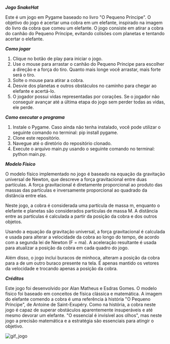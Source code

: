 ***Jogo SnakeHat***

Este é um jogo em Pygame baseado no livro "O Pequeno Príncipe". O objetivo do jogo é acertar uma cobra em um elefante, inspirado na imagem do livro da cobra que comeu um elefante. O jogo consiste em atirar a cobra do canhão do Pequeno Príncipe, evitando colisões com planetas e tentando acertar o elefante.

***Como jogar***

1. Clique no botão de play para iniciar o jogo.
2. Use o mouse para arrastar o canhão do Pequeno Príncipe para escolher a direção e a força do tiro. Quanto mais longe você arrastar, mais forte será o tiro.
3. Solte o mouse para atirar a cobra.
4. Desvie dos planetas e outros obstáculos no caminho para chegar ao elefante e acertá-lo.
5. O jogador possui vidas representadas por corações. Se o jogador não conseguir avançar até a última etapa do jogo sem perder todas as vidas, ele perde.

***Como executar o programa***

1. Instale o Pygame. Caso ainda não tenha instalado, você pode utilizar o seguinte comando no terminal: pip install pygame.
2. Clone este repositório.
3. Navegue até o diretório do repositório clonado.
4. Execute o arquivo main.py usando o seguinte comando no terminal: python main.py.


***Modelo Físico***

O modelo físico implementado no jogo é baseado na equação da gravitação universal de Newton, que descreve a força gravitacional entre duas partículas. A força gravitacional é diretamente proporcional ao produto das massas das partículas e inversamente proporcional ao quadrado da distância entre elas.

Neste jogo, a cobra é considerada uma partícula de massa m, enquanto o elefante e planetas são considerados partículas de massa M. A distância entre as partículas é calculada a partir da posição da cobra e dos outros objetos.

Usando a equação da gravitação universal, a força gravitacional é calculada e usada para alterar a velocidade da cobra ao longo do tempo, de acordo com a segunda lei de Newton (F = ma). A aceleração resultante é usada para atualizar a posição da cobra em cada quadro do jogo.

Além disso, o jogo inclui buracos de minhoca, alteram a posição da cobra para a de um outro buraco presente na tela. É apenas mantido os vetores da velocidade e trocando apenas a posição da cobra.

***Créditos***

Este jogo foi desenvolvido por Alan Matheus e Esdras Gomes. O modelo físico foi baseado em conceitos de física clássica e matemática. A imagem do elefante comendo a cobra é uma referência à história "O Pequeno Príncipe", de Antoine de Saint-Exupéry. Como na história, a cobra neste jogo é capaz de superar obstáculos aparentemente insuperáveis e até mesmo devorar um elefante. "O essencial é invisível aos olhos", mas neste jogo a precisão matemática e a estratégia são essenciais para atingir o objetivo.


![gif_jogo](https://user-images.githubusercontent.com/59699344/221325796-8fd96b86-6dfb-47c9-b95d-80f91445589c.gif)

